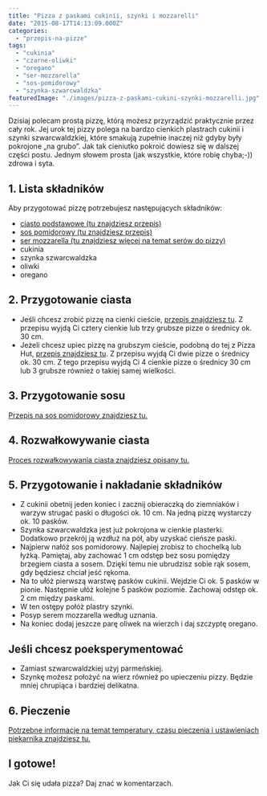```yaml
---
title: "Pizza z paskami cukinii, szynki i mozzarelli"
date: "2015-08-17T14:13:09.000Z"
categories: 
  - "przepis-na-pizze"
tags: 
  - "cukinia"
  - "czarne-oliwki"
  - "oregano"
  - "ser-mozzarella"
  - "sos-pomidorowy"
  - "szynka-szwarcwaldzka"
featuredImage: "./images/pizza-z-paskami-cukini-szynki-mozzarelli.jpg"
---
```


Dzisiaj polecam prostą pizzę, którą możesz przyrządzić praktycznie przez cały rok. Jej urok tej pizzy polega na bardzo cienkich plastrach cukinii i szynki szwarcwaldzkiej, które smakują zupełnie inaczej niż gdyby były pokrojone „na grubo”. Jak tak cieniutko pokroić dowiesz się w dalszej części postu. Jednym słowem prosta (jak wszystkie, które robię chyba;-)) zdrowa i syta.

## 1\. Lista składników

Aby przygotować pizzę potrzebujesz następujących składników:

- <a title="Przepis na ciasto podstawowe" href="/przepis-na-ciasto-na-pizze/">ciasto podstawowe (tu znajdziesz przepis)</a>
- <a title="Przepis na sos pomidorowy" href="/sos-pomidorowy/">sos pomidorowy (tu znajdziesz przepis)</a>
- <a title="Ser do pizzy" href="/jaki-ser-wybrac-do-pizzy/">ser mozzarella (tu znajdziesz więcej na temat serów do pizzy)</a>
- cukinia
- szynka szwarcwaldzka
- oliwki
- oregano

## 2\. Przygotowanie ciasta

- Jeśli chcesz zrobić pizzę na cienki cieście, <a title="Przepis na ciasto podstawowe" href="/przepis-na-ciasto-na-pizze/">przepis znajdziesz tu</a>. Z przepisu wyjdą Ci cztery cienkie lub trzy grubsze pizze o średnicy ok. 30 cm.
- Jeżeli chcesz upiec pizzę na grubszym cieście, podobną do tej z Pizza Hut, <a title="Przepis na pizzę na grubym cieście" href="/jak-zrobic-ciasto-na-pizze-jak-w-pizza-hut/">przepis znajdziesz tu</a>. Z przepisu wyjdą Ci dwie pizze o średnicy ok. 30 cm. Z tego przepisu wyjdą Ci 4 cienkie pizze o średnicy 30 cm lub 3 grubsze również o takiej samej wielkości.

## 3\. Przygotowanie sosu

<a title="Przepis na sos pomidorowy" href="/sos-pomidorowy/">Przepis na sos pomidorowy znajdziesz tu.</a>

## 4\. Rozwałkowywanie ciasta

<a title="Rozwałkowywanie ciasta" href="/jak-walkowac-ciasto-pizzy/">Proces rozwałkowywania ciasta znajdziesz opisany tu.</a>

## 5\. Przygotowanie i nakładanie składników

- Z cukinii obetnij jeden koniec i zacznij obieraczką do ziemniaków i warzyw strugać paski o długości ok. 10 cm. Na jedną pizzę wystarczy ok. 10 pasków.
- Szynka szwarcwaldzka jest już pokrojona w cienkie plasterki. Dodatkowo przekrój ją wzdłuż na pół, aby uzyskać cieńsze paski.
- Najpierw nałóż sos pomidorowy. Najlepiej zrobisz to chochelką lub łyżką. Pamiętaj, aby zachować 1 cm odstęp bez sosu pomiędzy brzegiem ciasta a sosem. Dzięki temu nie ubrudzisz sobie rąk sosem, gdy będziesz chciał jeść rękoma.
- Na to ułóż pierwszą warstwę pasków cukinii. Wejdzie Ci ok. 5 pasków w pionie. Następnie ułóż kolejne 5 pasków poziomie. Zachowaj odstęp ok. 2 cm między paskami.
- W ten ostępy połóż plastry szynki.
- Posyp serem mozzarella według uznania.
- Na koniec dodaj jeszcze parę oliwek na wierzch i daj szczyptę oregano.

## Jeśli chcesz poeksperymentować

- Zamiast szwarcwaldzkiej użyj parmeńskiej.
- Szynkę możesz położyć na wierz również po upieczeniu pizzy. Będzie mniej chrupiąca i bardziej delikatna.

## 6\. Pieczenie

<a title="Jak ustawić piekarnik do pieczenia pizzy" href="/jak-ustawic-piekarnik-pieczenia-pizzy/">Potrzebne informacje na temat temperatury, czasu pieczenia i ustawieniach piekarnika znajdziesz tu.</a>

## I gotowe!

Jak Ci się udała pizza? Daj znać w komentarzach.
